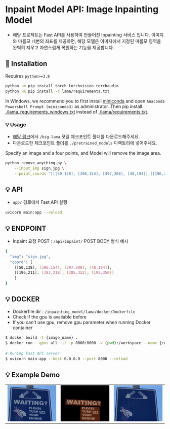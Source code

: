 # Inpaint Model API: Image Inpainting Model
- 해당 프로젝트는 Fast API를 사용하여 만들어진 Inpainting 서비스 입니다. 이미지와 마름모 네변의 좌표를 제공하면, 해당 모델은 이미지에서 지정된 마름모 영역을 완벽히 지우고 자연스럽게 복원하는 기능을 제공합니다. 

## 📜 Installation
Requires `python>=3.8`
```bash
python -m pip install torch torchvision torchaudio
python -m pip install -r lama/requirements.txt 
```
In Windows, we recommend you to first install [miniconda](https://docs.conda.io/en/latest/miniconda.html) and 
open `Anaconda Powershell Prompt (miniconda3)` as administrator.
Then pip install [./lama_requirements_windows.txt](lama_requirements_windows.txt) instead of 
[./lama/requirements.txt](lama%2Frequirements.txt).

### 💡 Usage
- [해당 링크](https://drive.google.com/drive/folders/1wpY-upCo4GIW4wVPnlMh_ym779lLIG2A?usp=sharing)에서 `/big-lama` 모델 체크포인트 폴더를 다운로드해주세요.
- 다운로드한 체크포인트 폴더를 `./pretrained_models` 디렉토리에 넣어주세요.

Specify an image and a four points, and Model will remove the image area.
```bash
python remove_anything.py \
    --input_img sign.jpg \
    --point_coords "[[[50,138], [396,154], [397,208], [48,194]],[[196,211], [383,218], [385,352], [193,350]]]"
```

## 💡 API 
- `app/` 경로에서 Fast API 실행
```bash
uvicorn main:app --reload
```

## 💡 ENDPOINT
- Inpaint 요청 POST : `/api/inpaint/`
POST BODY 형식 예시
```bash
{
  "img": "sign.jpg",
  "coord": [
    [[50,138], [396,154], [397,208], [48,194]],
    [[196,211], [383,218], [385,352], [193,350]]
    ]
}
```

## 💡 DOCKER
- Dockerfile dir : `/inpainting_model/lama/docker/Dockerfile`
- Check if the gpu is available before
- If you can't use gpu, remove gpu parameter when running Docker container
```bash
$ docker build -t {image_name} .
$ docker run --gpus all -it -p 8000:8000 -v (pwd):/workspace --name {container_name} {image_name} 

# Runing Fast API server
$ uvicorn main:app --host 0.0.0.0 --port 8000 --reload
```

## 💡 Example Demo
<table>
  <tr>
    <td><img src="./inpainting_model/example/sign.jpg" width="100%"></td>
    <td><img src="./inpainting_model/example/sign_masked.jpg" width="100%"></td>
    <td><img src="./inpainting_model/example/sign_result.png" width="100%"></td>
  </tr>
</table>


